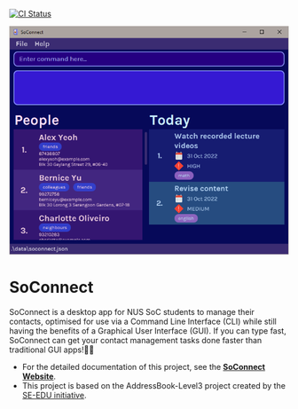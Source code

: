 [![CI Status](https://github.com/AY2223S1-CS2103T-W15-1/tp/workflows/Java%20CI/badge.svg)](https://github.com/AY2223S1-CS2103T-W15-1/tp/actions)

![Ui](docs/images/Ui.png)

# SoConnect 
SoConnect is a desktop app for NUS SoC students to manage their contacts, optimised for use via a Command Line Interface (CLI) while still having the benefits of a Graphical User Interface (GUI). If you can type fast, SoConnect can get your contact management tasks done faster than traditional GUI apps!🚀✨

* For the detailed documentation of this project, see the **[SoConnect Website](https://ay2223s1-cs2103t-w15-1.github.io/tp/)**.
* This project is based on the AddressBook-Level3 project created by the [SE-EDU initiative](https://se-education.org).
